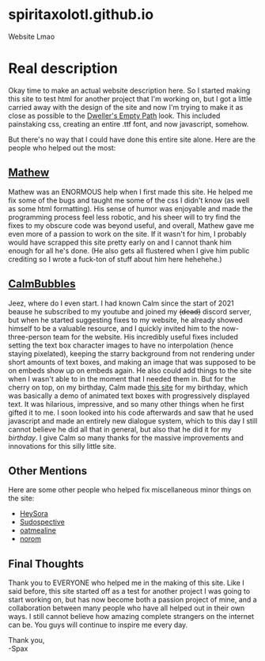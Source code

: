 # spiritaxolotl.github.io
Website Lmao

# Real description
Okay time to make an actual website description here. So I started making this site to test html for another project
that I'm working on, but I got a little carried away with the design of the site and now I'm trying to make it as close
as possible to the [Dweller's Empty Path](https://tuyoki.itch.io/dwellers-empty-path) look. This included painstaking css,
creating an entire .ttf font, and now javascript, somehow.

But there's no way that I could have done this entire site alone. Here are the people who helped out the most:

## [Mathew](https://github.com/mathew27700)
Mathew was an ENORMOUS help when I first made this site. He helped me fix some of the bugs and taught me some of
the css I didn't know (as well as some html formatting). His sense of humor was enjoyable and made the programming
process feel less robotic, and his sheer will to try find the fixes to my obscure code was beyond useful, and overall,
Mathew gave me even more of a passion to work on the site. If it wasn't for him, I probably would have scrapped
this site pretty early on and I cannot thank him enough for all he's done. (He also gets all flustered when I give
him public crediting so I wrote a fuck-ton of stuff about him here hehehehe.)

## [CalmBubbles](https://github.com/CalmBubbles)
Jeez, where do I even start. I had known Calm since the start of 2021 beause he subscribed to my youtube and joined
my ~~(dead)~~ discord server, but when he started suggesting fixes to my website, he already showed himself to be a
valuable resource, and I quickly invited him to the now-three-person team for the website. His incredibly useful fixes
included setting the text box character images to have no interpolation (hence staying pixelated), keeping the starry
background from not rendering under short amounts of text boxes, and making an image that was supposed to be on embeds
show up on embeds again. He also could add things to the site when I wasn't able to in the moment that I needed them in.
But for the cherry on top, on my birthday, Calm made [this site](https://spiritaxolotl.github.io/html/spaxDay) for my
birthday, which was basically a demo of animated text boxes with progressively displayed text. It was hilarious,
impressive, and so many other things when he first gifted it to me. I soon looked into his code afterwards and saw that he
used javascript and made an entirely new dialogue system, which to this day I still cannot believe he did all that in
general, but also that he did it for my *birthday*. I give Calm so many thanks for the massive improvements and
innovations for this silly little site.

## Other Mentions
Here are some other people who helped fix miscellaneous minor things on the site:
- [HeySora](https://www.heysora.net)
- [Sudospective](https://sudospective.net)
- [oatmealine](https://oat.zone)
- [norom](https://twitter.com/_norom_)

## Final Thoughts
Thank you to EVERYONE who helped me in the making of this site. Like I said before, this site started off as a test for
another project I was going to start working on, but has now become both a passion project of mine, and a collaboration
between many people who have all helped out in their own ways. I still cannot believe how amazing complete strangers on
the internet can be. You guys will continue to inspire me every day.

Thank you,  
-Spax
